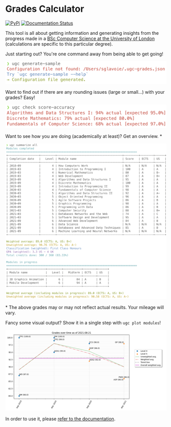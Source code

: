 # Grades Calculator

[![PyPi](https://img.shields.io/pypi/v/uol-grades-calculator.svg)](https://pypi.python.org/pypi/uol-grades-calculator) [![Documentation Status](https://readthedocs.org/projects/uol-grades-calculator/badge/?version=latest)](https://uol-grades-calculator.readthedocs.io/en/latest/?badge=latest)

This tool is all about getting information and generating insights from the progress made in a [BSc Computer Science at the University of London](https://london.ac.uk/courses/computer-science) (calculations are specific to this particular degree).

Just starting out? You're one command away from being able to get going!

![check_score1](./docs/_static/images/generate_sample.png)

Want to find out if there are any rounding issues (large or small...) with your grades? Easy!

![check_score1](./docs/_static/images/check_score2.png)

Want to see how you are doing (academically at least)? Get an overview. \*

![check_score1](./docs/_static/images/summarize_all.png)

\* The above grades may or may not reflect actual results. Your mileage will vary.

Fancy some visual output? Show it in a single step with `ugc plot modules`!

![check_score1](./docs/_static/images/plot_output1.png)

In order to use it, please [refer to the documentation](https://uol-grades-calculator.readthedocs.io/).
